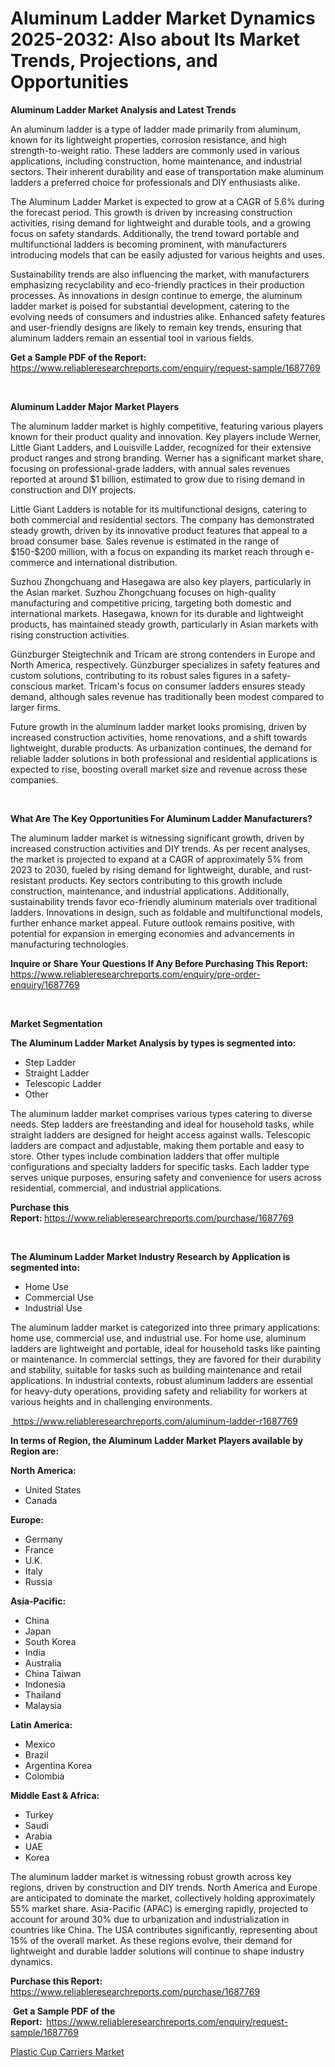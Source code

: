 <p><h1>Aluminum Ladder Market Dynamics 2025-2032: Also about Its Market Trends, Projections, and Opportunities</h1></p><p><strong>Aluminum Ladder Market Analysis and Latest Trends</strong></p>
<p><p>An aluminum ladder is a type of ladder made primarily from aluminum, known for its lightweight properties, corrosion resistance, and high strength-to-weight ratio. These ladders are commonly used in various applications, including construction, home maintenance, and industrial sectors. Their inherent durability and ease of transportation make aluminum ladders a preferred choice for professionals and DIY enthusiasts alike.</p><p>The Aluminum Ladder Market is expected to grow at a CAGR of 5.6% during the forecast period. This growth is driven by increasing construction activities, rising demand for lightweight and durable tools, and a growing focus on safety standards. Additionally, the trend toward portable and multifunctional ladders is becoming prominent, with manufacturers introducing models that can be easily adjusted for various heights and uses. </p><p>Sustainability trends are also influencing the market, with manufacturers emphasizing recyclability and eco-friendly practices in their production processes. As innovations in design continue to emerge, the aluminum ladder market is poised for substantial development, catering to the evolving needs of consumers and industries alike. Enhanced safety features and user-friendly designs are likely to remain key trends, ensuring that aluminum ladders remain an essential tool in various fields.</p></p>
<p><strong>Get a Sample PDF of the Report:&nbsp;</strong> <a href="https://www.reliableresearchreports.com/enquiry/request-sample/1687769?utm_campaign=3213&utm_medium=2&utm_source=Github&utm_content=ia&utm_term=04042025&utm_id=aluminum-ladder">https://www.reliableresearchreports.com/enquiry/request-sample/1687769</a></p>
<p>&nbsp;</p>
<p><strong>Aluminum Ladder Major Market Players</strong></p>
<p><p>The aluminum ladder market is highly competitive, featuring various players known for their product quality and innovation. Key players include Werner, Little Giant Ladders, and Louisville Ladder, recognized for their extensive product ranges and strong branding. Werner has a significant market share, focusing on professional-grade ladders, with annual sales revenues reported at around $1 billion, estimated to grow due to rising demand in construction and DIY projects.</p><p>Little Giant Ladders is notable for its multifunctional designs, catering to both commercial and residential sectors. The company has demonstrated steady growth, driven by its innovative product features that appeal to a broad consumer base. Sales revenue is estimated in the range of $150-$200 million, with a focus on expanding its market reach through e-commerce and international distribution.</p><p>Suzhou Zhongchuang and Hasegawa are also key players, particularly in the Asian market. Suzhou Zhongchuang focuses on high-quality manufacturing and competitive pricing, targeting both domestic and international markets. Hasegawa, known for its durable and lightweight products, has maintained steady growth, particularly in Asian markets with rising construction activities.</p><p>Günzburger Steigtechnik and Tricam are strong contenders in Europe and North America, respectively. Günzburger specializes in safety features and custom solutions, contributing to its robust sales figures in a safety-conscious market. Tricam's focus on consumer ladders ensures steady demand, although sales revenue has traditionally been modest compared to larger firms.</p><p>Future growth in the aluminum ladder market looks promising, driven by increased construction activities, home renovations, and a shift towards lightweight, durable products. As urbanization continues, the demand for reliable ladder solutions in both professional and residential applications is expected to rise, boosting overall market size and revenue across these companies.</p></p>
<p>&nbsp;</p>
<p><strong>What Are The Key Opportunities For Aluminum Ladder Manufacturers?</strong></p>
<p><p>The aluminum ladder market is witnessing significant growth, driven by increased construction activities and DIY trends. As per recent analyses, the market is projected to expand at a CAGR of approximately 5% from 2023 to 2030, fueled by rising demand for lightweight, durable, and rust-resistant products. Key sectors contributing to this growth include construction, maintenance, and industrial applications. Additionally, sustainability trends favor eco-friendly aluminum materials over traditional ladders. Innovations in design, such as foldable and multifunctional models, further enhance market appeal. Future outlook remains positive, with potential for expansion in emerging economies and advancements in manufacturing technologies.</p></p>
<p><strong>Inquire or Share Your Questions If Any Before Purchasing This Report:</strong> <a href="https://www.reliableresearchreports.com/enquiry/pre-order-enquiry/1687769?utm_campaign=3213&utm_medium=2&utm_source=Github&utm_content=ia&utm_term=04042025&utm_id=aluminum-ladder">https://www.reliableresearchreports.com/enquiry/pre-order-enquiry/1687769</a></p>
<p>&nbsp;</p>
<p><strong>Market Segmentation</strong></p>
<p><strong>The Aluminum Ladder Market Analysis by types is segmented into:</strong></p>
<p><ul><li>Step Ladder</li><li>Straight Ladder</li><li>Telescopic Ladder</li><li>Other</li></ul></p>
<p><p>The aluminum ladder market comprises various types catering to diverse needs. Step ladders are freestanding and ideal for household tasks, while straight ladders are designed for height access against walls. Telescopic ladders are compact and adjustable, making them portable and easy to store. Other types include combination ladders that offer multiple configurations and specialty ladders for specific tasks. Each ladder type serves unique purposes, ensuring safety and convenience for users across residential, commercial, and industrial applications.</p></p>
<p><strong>Purchase this Report:&nbsp;</strong><a href="https://www.reliableresearchreports.com/purchase/1687769?utm_campaign=3213&utm_medium=2&utm_source=Github&utm_content=ia&utm_term=04042025&utm_id=aluminum-ladder">https://www.reliableresearchreports.com/purchase/1687769</a></p>
<p>&nbsp;</p>
<p><strong>The Aluminum Ladder Market Industry Research by Application is segmented into:</strong></p>
<p><ul><li>Home Use</li><li>Commercial Use</li><li>Industrial Use</li></ul></p>
<p><p>The aluminum ladder market is categorized into three primary applications: home use, commercial use, and industrial use. For home use, aluminum ladders are lightweight and portable, ideal for household tasks like painting or maintenance. In commercial settings, they are favored for their durability and stability, suitable for tasks such as building maintenance and retail applications. In industrial contexts, robust aluminum ladders are essential for heavy-duty operations, providing safety and reliability for workers at various heights and in challenging environments.</p></p>
<p><a href="https://www.reliableresearchreports.com/aluminum-ladder-r1687769?utm_campaign=3213&utm_medium=2&utm_source=Github&utm_content=ia&utm_term=04042025&utm_id=aluminum-ladder">&nbsp;https://www.reliableresearchreports.com/aluminum-ladder-r1687769</a></p>
<p><strong>In terms of Region, the Aluminum Ladder Market Players available by Region are:</strong></p>
<p>
    <p> <strong> North America: </strong>
        <ul>
            <li>United States</li>
            <li>Canada</li>
        </ul>
        </p> 
    <p> <strong> Europe: </strong>
        <ul>
            <li>Germany</li>
            <li>France</li>
            <li>U.K.</li>
            <li>Italy</li>
            <li>Russia</li>
        </ul>
        </p> 
    <p> <strong> Asia-Pacific: </strong>
        <ul>
            <li>China</li>
            <li>Japan</li>
            <li>South Korea</li>
            <li>India</li>
            <li>Australia</li>
            <li>China Taiwan</li>
            <li>Indonesia</li>
            <li>Thailand</li>
            <li>Malaysia</li>
        </ul>
        </p> 
    <p> <strong> Latin America: </strong>
        <ul>
            <li>Mexico</li>
            <li>Brazil</li>
            <li>Argentina Korea</li>
            <li>Colombia</li>
        </ul>
        </p> 
    <p> <strong> Middle East & Africa: </strong>
        <ul>
            <li>Turkey</li>
            <li>Saudi</li>
            <li>Arabia</li>
            <li>UAE</li>
            <li>Korea</li>
        </ul>
    </p>
    </p>
<p><p>The aluminum ladder market is witnessing robust growth across key regions, driven by construction and DIY trends. North America and Europe are anticipated to dominate the market, collectively holding approximately 55% market share. Asia-Pacific (APAC) is emerging rapidly, projected to account for around 30% due to urbanization and industrialization in countries like China. The USA contributes significantly, representing about 15% of the overall market. As these regions evolve, their demand for lightweight and durable ladder solutions will continue to shape industry dynamics.</p></p>
<p><strong>Purchase this Report: </strong><a href="https://www.reliableresearchreports.com/purchase/1687769?utm_campaign=3213&utm_medium=2&utm_source=Github&utm_content=ia&utm_term=04042025&utm_id=aluminum-ladder">https://www.reliableresearchreports.com/purchase/1687769</a></p>
<p>&nbsp;<strong>Get a Sample PDF of the Report:&nbsp;&nbsp;</strong><a href="https://www.reliableresearchreports.com/enquiry/request-sample/1687769?utm_campaign=3213&utm_medium=2&utm_source=Github&utm_content=ia&utm_term=04042025&utm_id=aluminum-ladder">https://www.reliableresearchreports.com/enquiry/request-sample/1687769</a></p>
<p><strong></strong></p>
<p><p><a href="https://github.com/denbelnmer50/Market-Research-Report-List-1/blob/main/plastic-cup-carriers-market.md?utm_campaign=3213&utm_medium=2&utm_source=Github&utm_content=ia&utm_term=04042025&utm_id=aluminum-ladder">Plastic Cup Carriers Market</a></p></p>